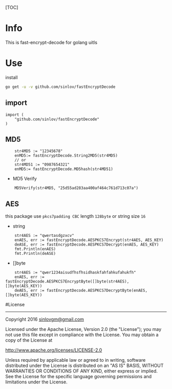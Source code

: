 [TOC]

# Info

This is fast-encrypt-decode for golang uitls

# Use

install

```sh
go get -u -v github.com/sinlov/fastEncryptDecode
```

## import

```golang
import (
    "github.com/sinlov/fastEncryptDecode"
)
```


## MD5

```golang
    str4MD5 := "12345678"
    enMD5:= fastEncryptDecode.String2MD5(str4MD5)
    // or
    str4MD51 := "0987654321"
    enMD5:= fastEncryptDecode.MD5hash(str4MD51)
```

- MD5 Verify

```golang
    MD5Verify(str4MD5, "25d55ad283aa400af464c761d713c07a")
```

## AES 

this package use `pkcs7padding CBC` length `128byte` or string size `16`

- string

```golang
    str4AES := "qwertasdgzxcv"
    enAES, err := fastEncryptDecode.AESPKCS7Encrypt(str4AES, AES_KEY)
    deASE, err := fastEncryptDecode.AESPKCS7Decrypt(enAES, AES_KEY)
    fmt.Println(enAES)
    fmt.Println(deASE)
```

- []byte

```golang
    str4AES := "qwer1234aisudfhsfhsidhaskfahfahkufahukfh"
    enAES, err := fastEncryptDecode.AESPKCS7EncryptByte([]byte(str4AES), []byte(AES_KEY))
    deAES, err := fastEncryptDecode.AESPKCS7DecryptByte(enAES, []byte(AES_KEY))
```


#License

---

Copyright 2016 sinlovgm@gmail.com

Licensed under the Apache License, Version 2.0 (the "License");
you may not use this file except in compliance with the License.
You may obtain a copy of the License at

   http://www.apache.org/licenses/LICENSE-2.0

Unless required by applicable law or agreed to in writing, software
distributed under the License is distributed on an "AS IS" BASIS,
WITHOUT WARRANTIES OR CONDITIONS OF ANY KIND, either express or implied.
See the License for the specific language governing permissions and
limitations under the License.